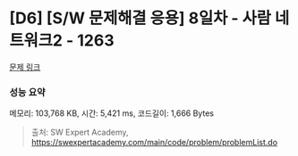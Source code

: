# [D6] [S/W 문제해결 응용] 8일차 - 사람 네트워크2 - 1263 

[문제 링크](https://swexpertacademy.com/main/code/problem/problemDetail.do?contestProbId=AV18P2B6Iu8CFAZN) 

### 성능 요약

메모리: 103,768 KB, 시간: 5,421 ms, 코드길이: 1,666 Bytes



> 출처: SW Expert Academy, https://swexpertacademy.com/main/code/problem/problemList.do
